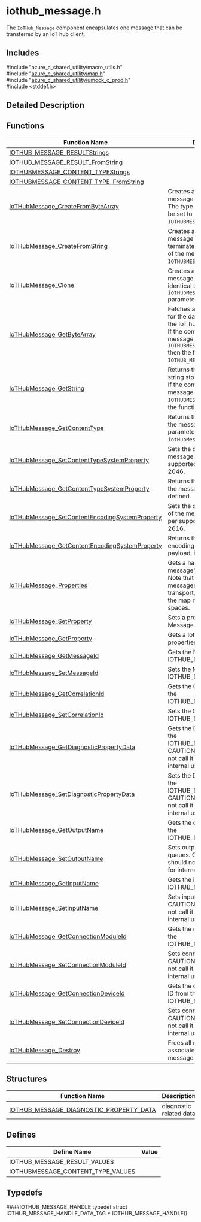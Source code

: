 # iothub_message.h 

The `IoTHub_Message` component encapsulates one message that can be transferred by an IoT hub client.

## Includes

\#include "azure_c_shared_utility/macro_utils.h"  
\#include "[azure_c_shared_utility/map.h](iot-c-ref-map-h.md)"  
\#include "[azure_c_shared_utility/umock_c_prod.h](iot-c-ref-umock-c-prod-h.md)"  
\#include <stddef.h>  

## Detailed Description

## Functions

Function Name                  | Description                                
--------------------------------|---------------------------------------------
[IOTHUB_MESSAGE_RESULTStrings](./iot-c-ref-iothub-message-h/iothub-message-resultstrings.md)            | 
[IOTHUB_MESSAGE_RESULT_FromString](./iot-c-ref-iothub-message-h/iothub-message-result-fromstring.md)            | 
[IOTHUBMESSAGE_CONTENT_TYPEStrings](./iot-c-ref-iothub-message-h/iothubmessage-content-typestrings.md)            | 
[IOTHUBMESSAGE_CONTENT_TYPE_FromString](./iot-c-ref-iothub-message-h/iothubmessage-content-type-fromstring.md)            | 
[IoTHubMessage_CreateFromByteArray](./iot-c-ref-iothub-message-h/iothubmessage-createfrombytearray.md)            | Creates a new IoT hub message from a byte array. The type of the message will be set to `IOTHUBMESSAGE_BYTEARRAY`.
[IoTHubMessage_CreateFromString](./iot-c-ref-iothub-message-h/iothubmessage-createfromstring.md)            | Creates a new IoT hub message from a null terminated string. The type of the message will be set to `IOTHUBMESSAGE_STRING`.
[IoTHubMessage_Clone](./iot-c-ref-iothub-message-h/iothubmessage-clone.md)            | Creates a new IoT hub message with the content identical to that of the `iotHubMessageHandle` parameter.
[IoTHubMessage_GetByteArray](./iot-c-ref-iothub-message-h/iothubmessage-getbytearray.md)            | Fetches a pointer and size for the data associated with the IoT hub message handle. If the content type of the message is not `IOTHUBMESSAGE_BYTEARRAY` then the function returns `IOTHUB_MESSAGE_INVALID_ARG`.
[IoTHubMessage_GetString](./iot-c-ref-iothub-message-h/iothubmessage-getstring.md)            | Returns the null terminated string stored in the message. If the content type of the message is not `IOTHUBMESSAGE_STRING` then the function returns `NULL`.
[IoTHubMessage_GetContentType](./iot-c-ref-iothub-message-h/iothubmessage-getcontenttype.md)            | Returns the content type of the message given by parameter `iotHubMessageHandle`.
[IoTHubMessage_SetContentTypeSystemProperty](./iot-c-ref-iothub-message-h/iothubmessage-setcontenttypesystemproperty.md)            | Sets the content-type of the message payload, as per supported values on RFC 2046.
[IoTHubMessage_GetContentTypeSystemProperty](./iot-c-ref-iothub-message-h/iothubmessage-getcontenttypesystemproperty.md)            | Returns the content-type of the message payload, if defined.
[IoTHubMessage_SetContentEncodingSystemProperty](./iot-c-ref-iothub-message-h/iothubmessage-setcontentencodingsystemproperty.md)            | Sets the content-encoding of the message payload, as per supported values on RFC 2616.
[IoTHubMessage_GetContentEncodingSystemProperty](./iot-c-ref-iothub-message-h/iothubmessage-getcontentencodingsystemproperty.md)            | Returns the content-encoding of the message payload, if defined.
[IoTHubMessage_Properties](./iot-c-ref-iothub-message-h/iothubmessage-properties.md)            | Gets a handle to the message's properties map. Note that when sending messages via the HTTP transport, the key names in the map must not contain spaces.
[IoTHubMessage_SetProperty](./iot-c-ref-iothub-message-h/iothubmessage-setproperty.md)            | Sets a property on a Iothub Message.
[IoTHubMessage_GetProperty](./iot-c-ref-iothub-message-h/iothubmessage-getproperty.md)            | Gets a IotHub Message's properties item.
[IoTHubMessage_GetMessageId](./iot-c-ref-iothub-message-h/iothubmessage-getmessageid.md)            | Gets the MessageId from the IOTHUB_MESSAGE_HANDLE.
[IoTHubMessage_SetMessageId](./iot-c-ref-iothub-message-h/iothubmessage-setmessageid.md)            | Sets the MessageId for the IOTHUB_MESSAGE_HANDLE.
[IoTHubMessage_GetCorrelationId](./iot-c-ref-iothub-message-h/iothubmessage-getcorrelationid.md)            | Gets the CorrelationId from the IOTHUB_MESSAGE_HANDLE.
[IoTHubMessage_SetCorrelationId](./iot-c-ref-iothub-message-h/iothubmessage-setcorrelationid.md)            | Sets the CorrelationId for the IOTHUB_MESSAGE_HANDLE.
[IoTHubMessage_GetDiagnosticPropertyData](./iot-c-ref-iothub-message-h/iothubmessage-getdiagnosticpropertydata.md)            | Gets the DiagnosticData from the IOTHUB_MESSAGE_HANDLE. CAUTION: SDK user should not call it directly, it is for internal use only.
[IoTHubMessage_SetDiagnosticPropertyData](./iot-c-ref-iothub-message-h/iothubmessage-setdiagnosticpropertydata.md)            | Sets the DiagnosticData for the IOTHUB_MESSAGE_HANDLE. CAUTION: SDK user should not call it directly, it is for internal use only.
[IoTHubMessage_GetOutputName](./iot-c-ref-iothub-message-h/iothubmessage-getoutputname.md)            | Gets the output name from the IOTHUB_MESSAGE_HANDLE.
[IoTHubMessage_SetOutputName](./iot-c-ref-iothub-message-h/iothubmessage-setoutputname.md)            | Sets output for named queues. CAUTION: SDK user should not call it directly, it is for internal use only.
[IoTHubMessage_GetInputName](./iot-c-ref-iothub-message-h/iothubmessage-getinputname.md)            | Gets the input name from the IOTHUB_MESSAGE_HANDLE.
[IoTHubMessage_SetInputName](./iot-c-ref-iothub-message-h/iothubmessage-setinputname.md)            | Sets input for named queues. CAUTION: SDK user should not call it directly, it is for internal use only.
[IoTHubMessage_GetConnectionModuleId](./iot-c-ref-iothub-message-h/iothubmessage-getconnectionmoduleid.md)            | Gets the module name from the IOTHUB_MESSAGE_HANDLE.
[IoTHubMessage_SetConnectionModuleId](./iot-c-ref-iothub-message-h/iothubmessage-setconnectionmoduleid.md)            | Sets connection module ID. CAUTION: SDK user should not call it directly, it is for internal use only.
[IoTHubMessage_GetConnectionDeviceId](./iot-c-ref-iothub-message-h/iothubmessage-getconnectiondeviceid.md)            | Gets the connection device ID from the IOTHUB_MESSAGE_HANDLE.
[IoTHubMessage_SetConnectionDeviceId](./iot-c-ref-iothub-message-h/iothubmessage-setconnectiondeviceid.md)            | Sets connection device Id. CAUTION: SDK user should not call it directly, it is for internal use only.
[IoTHubMessage_Destroy](./iot-c-ref-iothub-message-h/iothubmessage-destroy.md)            | Frees all resources associated with the given message handle.

## Structures

Function Name                  | Description                                
--------------------------------|---------------------------------------------
[IOTHUB_MESSAGE_DIAGNOSTIC_PROPERTY_DATA](./iot-c-ref-iothub-message-h/iothub-message-diagnostic-property-data.md)            | diagnostic related data

## Defines

Define Name                    | Value                                
--------------------------------|---------------------------------------------
IOTHUB_MESSAGE_RESULT_VALUES            | 
IOTHUBMESSAGE_CONTENT_TYPE_VALUES            | 

## Typedefs

####IOTHUB_MESSAGE_HANDLE
typedef struct IOTHUB_MESSAGE_HANDLE_DATA_TAG * IOTHUB_MESSAGE_HANDLE()

